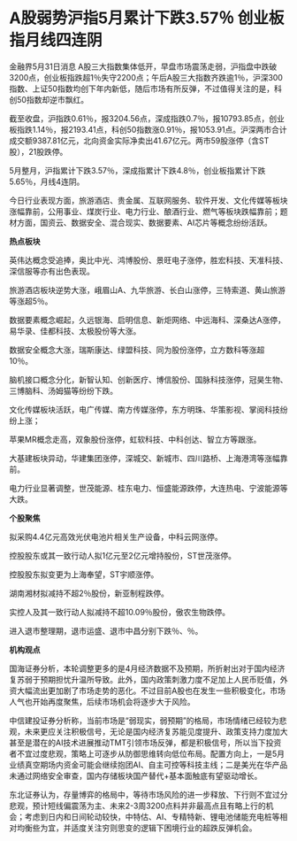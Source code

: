 

# A股弱势沪指5月累计下跌3.57％ 创业板指月线四连阴

金融界5月31日消息
A股三大指数集体低开，早盘市场震荡走弱，沪指盘中跌破3200点，创业板指跌超1％失守2200点；午后A股三大指数齐跌逾1％，沪深300指数、上证50指数均创下年内新低，随后市场有所反弹，不过值得关注的是，科创50指数却逆市飘红。

截至收盘，沪指跌0.61％，报3204.56点，深成指跌0.7％，报10793.85点，创业板指跌1.14％，报2193.41点，科创50指数涨0.91％，报1053.91点。沪深两市合计成交额9387.81亿元，北向资金实际净卖出41.67亿元。两市59股涨停（含ST股），21股跌停。

5月整月，沪指累计下跌3.57％，深成指累计下跌4.8％，创业板指累计下跌5.65％，月线4连阴。

今日行业表现方面，旅游酒店、贵金属、互联网服务、软件开发、文化传媒等板块涨幅靠前，公用事业、煤炭行业、电力行业、酿酒行业、燃气等板块跌幅靠前；题材方面，国资云、数据安全、混合现实、数据要素、AI芯片等概念纷纷活跃。

**热点板块**

英伟达概念受追捧，奥比中光、鸿博股份、景旺电子涨停，胜宏科技、天准科技、深信服等亦有出色表现。

旅游酒店板块逆势大涨，峨眉山A、九华旅游、长白山涨停，三特索道、黄山旅游等涨超5％。

数据要素概念崛起，久远银海、启明信息、新炬网络、中远海科、深桑达A涨停，易华录、佳都科技、太极股份等大涨。

数据安全概念大涨，瑞斯康达、绿盟科技、同为股份涨停，立方数科等涨超10％。

脑机接口概念分化，新智认知、创新医疗、博信股份、国脉科技涨停，冠昊生物、三博脑科、汤姆猫等纷纷下跌。

文化传媒板块活跃，电广传媒、南方传媒涨停，东方明珠、华策影视、掌阅科技纷纷上涨；

苹果MR概念走高，双象股份涨停，虹软科技、中科创达、智立方等跟涨。

大基建板块异动，华建集团涨停，深城交、新城市、四川路桥、上海港湾等涨幅靠前。

电力行业显著调整，世茂能源、桂东电力、恒盛能源跌停，大连热电、宁波能源等大跌。

**个股聚焦**

拟采购4.4亿元高效光伏电池片相关生产设备，中科云网涨停。

控股股东或其一致行动人拟1亿元至2亿元增持股份，ST世茂涨停。

控股股东拟变更为上海奉望，ST宇顺涨停。

湖南湘材拟减持不超2％股份，新亚制程跌停。

实控人及其一致行动人拟减持不超10.09％股份，傲农生物跌停。

进入退市整理期，退市运盛、退市中昌分别下跌％、％。

**机构观点**

国海证券分析，本轮调整更多的是4月经济数据不及预期，所折射出对于国内经济复苏弱于预期担忧升温所导致。此外，国内政策刺激力度不足加上人民币贬值，外资大幅流出更加剧了市场走势的恶化。不过目前A股也在发生一些积极变化，市场人气也开始再度聚焦，后续市场机会将逐步大于风险。

中信建投证券分析称，当前市场是“弱现实，弱预期”的格局，市场情绪已经较为悲观，未来更应关注积极信号，无论是国内经济复苏能见度提升、政策支持力度加大甚至是潜在的AI技术进展推动TMT引领市场反弹，都是积极信号，所以当下投资者不宜过度悲观，策略上可逐步从防御思维转向低位布局。配置方向上，一是5月业绩真空期场内资金可能会继续抱团AI、自主可控等科技主线；二是美光在华产品未通过网络安全审查，国内存储板块国产替代+基本面触底有望驱动增长。

东北证券认为，存量博弈的格局中，等待市场风险的进一步释放、下行则不宜过分悲观，预计短线偏震荡为主、未来2-3周3200点料并非最高点且有略上行的机会；考虑到日内和日间轮动较快，中特估、AI、专精特新、锂电池储能充电桩等相对均衡些为宜，并适度关注穷则思变的逻辑下困境行业的超跌反弹机会。

